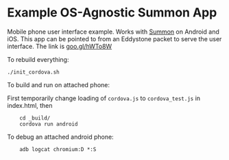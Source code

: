 Example OS-Agnostic Summon App
==============================

Mobile phone user interface example. Works with
[Summon](https://github.com/lab11/summon) on Android and iOS.
This app can be pointed to from an Eddystone packet to serve the user
interface. The link is [goo.gl/hWTo8W](goo.gl/hWTo8W)



To rebuild everything:

    ./init_cordova.sh

To build and run on attached phone:

First temporarily change loading of `cordova.js` to `cordova_test.js` in index.html, then
```
    cd _build/
    cordova run android
```

To debug an attached android phone:
```
    adb logcat chromium:D *:S
```

